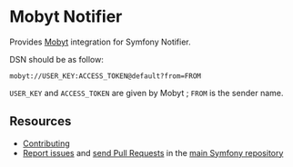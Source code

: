 Mobyt Notifier
===============

Provides [Mobyt](https://www.mobyt.it/en/) integration for Symfony Notifier.

DSN should be as follow:

```
mobyt://USER_KEY:ACCESS_TOKEN@default?from=FROM
```

`USER_KEY` and `ACCESS_TOKEN` are given by Mobyt ; `FROM` is the sender name.

Resources
---------

  * [Contributing](https://symfony.com/doc/current/contributing/index.html)
  * [Report issues](https://github.com/symfony/symfony/issues) and
    [send Pull Requests](https://github.com/symfony/symfony/pulls)
    in the [main Symfony repository](https://github.com/symfony/symfony)
